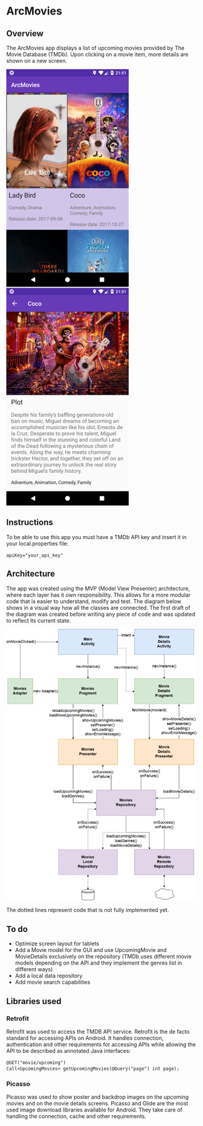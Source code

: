 # ArcMovies
## Overview
The ArcMovies app displays a list of upcoming movies provided by The Movie Database (TMDb). Upon clicking on a movie item, more details are shown on a new screen.

![Screenshot1](https://raw.githubusercontent.com/LBR2048/arc-movies/develop/screenshots/main.png) ![Screenshot2](https://raw.githubusercontent.com/LBR2048/arc-movies/develop/screenshots/details.png)

## Instructions
To be able to use this app you must have a TMDb API key and insert it in your local.properties file:

    apiKey="your_api_key"

## Architecture
The app was created using the MVP (Model View Presenter) architecture, where each layer has it own responsibility. This allows for a more modular code that is easier to understand, modify and test. 
The diagram below shows in a visual way how all the classes are connected. The first draft of the diagram was created before writing any piece of code and was updated to reflect its current state.

![Screenshot3](https://raw.githubusercontent.com/LBR2048/arc-movies/develop/screenshots/architecture.png)

The dotted lines represent code that is not fully implemented yet.

## To do
* Optimize screen layout for tablets
* Add a Movie model for the GUI and use UpcomingMovie and MovieDetails exclusively on the repository
(TMDb uses different movie models depending on the API and they implement the genres list in different ways)
* Add a local data repository
* Add movie search capabilities

## Libraries used
### Retrofit
Retrofit was used to access the TMDB API service. Retrofit is the de facto standard for accessing APIs on Android. It handles connection, authentication and other requirements for accessing APIs while allowing the API to be described as annotated Java interfaces:

    @GET("movie/upcoming")
    Call<UpcomingMovies> getUpcomingMovies(@Query("page") int page);

### Picasso
Picasso was used to show poster and backdrop images on the upcoming movies and on the movie details screens. Picasso and Glide are the most used image download libraries available for Android. They take care of handling the connection, cache and other requirements.
